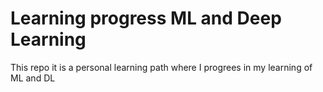 # Learning progress ML and Deep Learning 

This repo it is a personal learning path where I progrees in my learning of ML and DL

